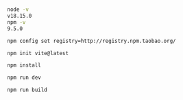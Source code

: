 # 

```bash
node -v
v18.15.0
npm -v
9.5.0
```

```bash
npm config set registry=http://registry.npm.taobao.org/

npm init vite@latest
```

```bash
npm install 

npm run dev

npm run build
```
